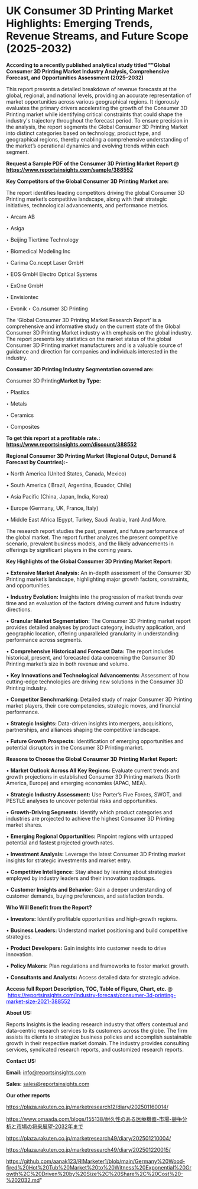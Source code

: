 # UK Consumer 3D Printing Market Highlights: Emerging Trends, Revenue Streams, and Future Scope (2025-2032)

<strong>According to a recently published analytical study titled ""Global Consumer 3D Printing Market Industry Analysis, Comprehensive Forecast, and Opportunities Assessment (2025–2032)</strong>

This report presents a detailed breakdown of revenue forecasts at the global, regional, and national levels, providing an accurate representation of market opportunities across various geographical regions. It rigorously evaluates the primary drivers accelerating the growth of the Consumer 3D Printing market while identifying critical constraints that could shape the industry's trajectory throughout the forecast period. To ensure precision in the analysis, the report segments the Global Consumer 3D Printing Market into distinct categories based on technology, product type, and geographical regions, thereby enabling a comprehensive understanding of the market’s operational dynamics and evolving trends within each segment.

<strong>Request a Sample PDF of the Consumer 3D Printing Market Report </strong><strong>@<a href=https://www.reportsinsights.com/sample/388552 style=color:#0000ff;> https://www.reportsinsights.com/sample/388552</a></strong></font>

<strong>Key Competitors of the Global Consumer 3D Printing Market are:</strong>

The report identifies leading competitors driving the global Consumer 3D Printing market’s competitive landscape, along with their strategic initiatives, technological advancements, and performance metrics.

‣ Arcam AB

‣ Asiga

‣ Beijing Tiertime Technology

‣ Biomedical Modeling Inc

‣ Carima
 Co.ncept Laser GmbH

‣ EOS GmbH Electro Optical Systems

‣ ExOne GmbH

‣ Envisiontec

‣ Evonik
‣  Co.nsumer 3D Printing

The ‘Global Consumer 3D Printing Market Research Report’ is a comprehensive and informative study on the current state of the Global Consumer 3D Printing Market industry with emphasis on the global industry. The report presents key statistics on the market status of the global Consumer 3D Printing market manufacturers and is a valuable source of guidance and direction for companies and individuals interested in the industry.

<strong>Consumer 3D Printing Industry Segmentation covered are:</strong>

Consumer 3D Printing<strong>Market by Type:</strong>

‣ Plastics

‣ Metals

‣ Ceramics

‣ Composites

<strong>To get this report at a profitable rate.: <a href=https://www.reportsinsights.com/discount/388552 style=color:#0000ff;>https://www.reportsinsights.com/discount/388552</a></strong></font>

<strong>Regional Consumer 3D Printing Market (Regional Output, Demand &amp; Forecast by Countries):-</strong>

• North America (United States, Canada, Mexico)

• South America ( Brazil, Argentina, Ecuador, Chile)

• Asia Pacific (China, Japan, India, Korea)

• Europe (Germany, UK, France, Italy)

• Middle East Africa (Egypt, Turkey, Saudi Arabia, Iran) And More.

The research report studies the past, present, and future performance of the global market. The report further analyzes the present competitive scenario, prevalent business models, and the likely advancements in offerings by significant players in the coming years.

<strong>Key Highlights of the Global Consumer 3D Printing Market Report:</strong>

• <strong>Extensive Market Analysis:</strong> An in-depth assessment of the Consumer 3D Printing market’s landscape, highlighting major growth factors, constraints, and opportunities.

• <strong>Industry Evolution:</strong> Insights into the progression of market trends over time and an evaluation of the factors driving current and future industry directions.

• <strong>Granular Market Segmentation:</strong> The Consumer 3D Printing market report provides detailed analyses by product category, industry application, and geographic location, offering unparalleled granularity in understanding performance across segments.

• <strong>Comprehensive Historical and Forecast Data:</strong> The report includes historical, present, and forecasted data concerning the Consumer 3D Printing market’s size in both revenue and volume.

• <strong>Key Innovations and Technological Advancements:</strong> Assessment of how cutting-edge technologies are driving new solutions in the Consumer 3D Printing industry.

• <strong>Competitor Benchmarking:</strong> Detailed study of major Consumer 3D Printing market players, their core competencies, strategic moves, and financial performance.

• <strong>Strategic Insights:</strong> Data-driven insights into mergers, acquisitions, partnerships, and alliances shaping the competitive landscape.

• <strong>Future Growth Prospects:</strong> Identification of emerging opportunities and potential disruptors in the Consumer 3D Printing market.

<strong>Reasons to Choose the Global Consumer 3D Printing Market Report:</strong>

• <strong>Market Outlook Across All Key Regions:</strong> Evaluate current trends and growth projections in established Consumer 3D Printing markets (North America, Europe) and emerging economies (APAC, MEA).

• <strong>Strategic Industry Assessment:</strong> Use Porter’s Five Forces, SWOT, and PESTLE analyses to uncover potential risks and opportunities.

• <strong>Growth-Driving Segments:</strong> Identify which product categories and industries are projected to achieve the highest Consumer 3D Printing market shares.

• <strong>Emerging Regional Opportunities:</strong> Pinpoint regions with untapped potential and fastest projected growth rates.

• <strong>Investment Analysis:</strong> Leverage the latest Consumer 3D Printing market insights for strategic investments and market entry.

• <strong>Competitive Intelligence:</strong> Stay ahead by learning about strategies employed by industry leaders and their innovation roadmaps.

• <strong>Customer Insights and Behavior:</strong> Gain a deeper understanding of customer demands, buying preferences, and satisfaction trends.

<strong>Who Will Benefit from the Report?</strong>

• <strong>Investors:</strong> Identify profitable opportunities and high-growth regions.

• <strong>Business Leaders:</strong> Understand market positioning and build competitive strategies.

• <strong>Product Developers:</strong> Gain insights into customer needs to drive innovation.

• <strong>Policy Makers:</strong> Plan regulations and frameworks to foster market growth.

• <strong>Consultants and Analysts:</strong> Access detailed data for strategic advice.
</ul>
<strong>Access full Report Description, TOC, Table of Figure, Chart, etc. </strong>@  <a href=https://reportsinsights.com/industry-forecast/consumer-3d-printing-market-size-2021-388552 style=color:#0000ff;>https://reportsinsights.com/industry-forecast/consumer-3d-printing-market-size-2021-388552</a></font>

<strong><strong>About US</strong>:</strong>

Reports Insights is the leading research industry that offers contextual and data-centric research services to its customers across the globe. The firm assists its clients to strategize business policies and accomplish sustainable growth in their respective market domain. The industry provides consulting services, syndicated research reports, and customized research reports.

<strong>Contact US:</strong>

<p class=""""><b>Email:</b> <a href=mailto:info@reportsinsights.com>info@reportsinsights.com</a></p>
<p class=""""><b>Sales:</b> <a href=mailto:sales@reportsinsights.com>sales@reportsinsights.com</a></p>

<strong>Our other reports</strong>

<a href=https://plaza.rakuten.co.jp/marketresearch12/diary/202501160014/>https://plaza.rakuten.co.jp/marketresearch12/diary/202501160014/</a>

<a href=https://www.omaada.com/blogs/155138/耐久性のある医療機器-市場-競争分析と市場の将来展望-2032年まで>https://www.omaada.com/blogs/155138/耐久性のある医療機器-市場-競争分析と市場の将来展望-2032年まで</a>

<a href=https://plaza.rakuten.co.jp/marketresearch49/diary/202501210004/>https://plaza.rakuten.co.jp/marketresearch49/diary/202501210004/</a>

<a href=https://plaza.rakuten.co.jp/marketresearch49/diary/202501220015/>https://plaza.rakuten.co.jp/marketresearch49/diary/202501220015/</a>

<a href=https://github.com/aanak123/RIMarketer1/blob/main/Germany%20Wood-fired%20Hot%20Tub%20Market%20to%20Witness%20Exponential%20Growth%2C%20Driven%20by%20Size%2C%20Share%2C%20Cost%20-%202032.md>https://github.com/aanak123/RIMarketer1/blob/main/Germany%20Wood-fired%20Hot%20Tub%20Market%20to%20Witness%20Exponential%20Growth%2C%20Driven%20by%20Size%2C%20Share%2C%20Cost%20-%202032.md</a>"
